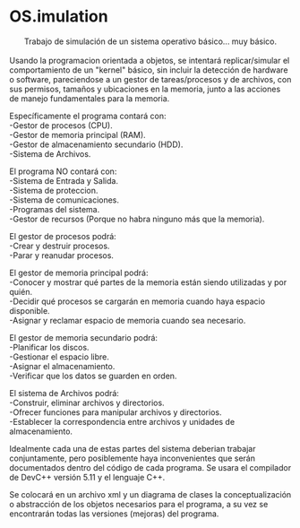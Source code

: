 # OS.imulation
<div align="center">Trabajo de simulación de un sistema operativo básico... muy básico.</div><br/>
  Usando la programacion orientada a objetos, se intentará replicar/simular el comportamiento de un "kernel" básico, sin incluir la detección de hardware o software, pareciendose a un gestor de tareas/procesos y de archivos, con sus permisos, tamaños y ubicaciones en la memoria, junto a las acciones de manejo fundamentales para la memoria. 

Específicamente el programa contará con:<br/>
  -Gestor de procesos (CPU).<br/>
  -Gestor de memoria principal (RAM).<br/>
  -Gestor de almacenamiento secundario (HDD).<br/>
  -Sistema de Archivos.<br/>
  
El programa NO contará con:<br/>
  -Sistema de Entrada y Salida.<br/>
  -Sistema de proteccion.<br/>
  -Sistema de comunicaciones.<br/>
  -Programas del sistema.<br/>
  -Gestor de recursos (Porque no habra ninguno más que la memoria).<br/>
  
El gestor de procesos podrá:<br/>
  -Crear y destruir procesos.<br/>
  -Parar y reanudar procesos.<br/>
  
El gestor de memoria principal podrá:<br/>
  -Conocer y mostrar qué partes de la memoria están siendo utilizadas y por quién.<br/>
  -Decidir qué procesos se cargarán en memoria cuando haya espacio disponible.<br/>
  -Asignar y reclamar espacio de memoria cuando sea necesario.<br/>

El gestor de memoria secundario podrá:<br/>
  -Planificar los discos.<br/>
  -Gestionar el espacio libre.<br/>
  -Asignar el almacenamiento.<br/>
  -Verificar que los datos se guarden en orden.<br/>
  
El sistema de Archivos podrá:<br/>
  -Construir, eliminar archivos y directorios.<br/>
  -Ofrecer funciones para manipular archivos y directorios.<br/>
  -Establecer la correspondencia entre archivos y unidades de almacenamiento.<br/>

  Idealmente cada una de estas partes del sistema deberian trabajar conjuntamente, pero posiblemente haya inconvenientes que serán documentados dentro del código de cada programa. Se usara el compilador de DevC++ versión 5.11 y el lenguaje C++.
  
  Se colocará en un archivo xml y un diagrama de clases la conceptualización o abstracción de los objetos necesarios para el programa, a su vez se encontrarán todas las versiones (mejoras) del programa.
